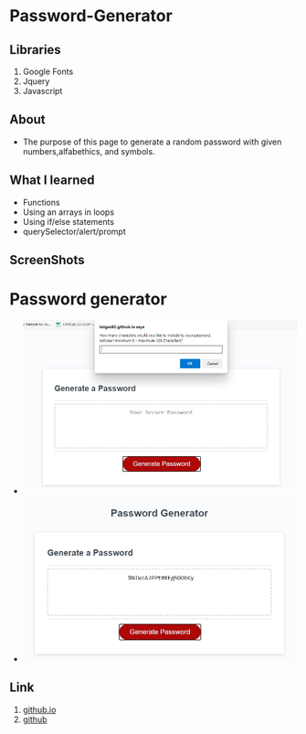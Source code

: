 # Password-Generator

## Libraries
1. Google Fonts
2. Jquery
3. Javascript

## About
- The purpose of this page to generate a random password with given numbers,alfabethics, and symbols.

## What I learned
- Functions
- Using an arrays in loops
- Using if/else statements
- querySelector/alert/prompt
## ScreenShots

# Password generator
- ![requirements](assets/passwordrequirements.jpg)
- ![createdpass](assets/createdpassword.jpg)


## Link
1. [github.io](https://tolgas92.github.io/Password-Generator/)
2. [github](https://github.com/TolgaS92/Password-Generator)